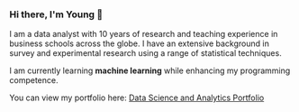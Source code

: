 ### Hi there, I'm Young 👋

I am a data analyst with 10 years of research and teaching experience in business schools across the globe. I have an extensive background in survey and experimental research using a range of statistical techniques. 

I am currently learning **machine learning** while enhancing my programming competence.

You can view my portfolio here: [Data Science and Analytics Portfolio](https://bloonsinthesky.github.io/)
